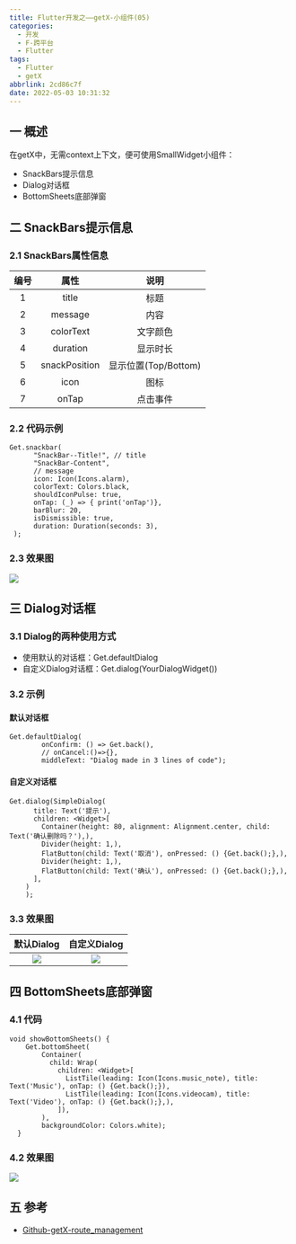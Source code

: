```yaml
---
title: Flutter开发之——getX-小组件(05)
categories:
  - 开发
  - F-跨平台
  - Flutter
tags:
  - Flutter
  - getX
abbrlink: 2cd86c7f
date: 2022-05-03 10:31:32
---
```

## 一 概述

在getX中，无需context上下文，便可使用SmallWidget小组件：

* SnackBars提示信息
* Dialog对话框
* BottomSheets底部弹窗

<!--more-->

## 二 SnackBars提示信息

### 2.1 SnackBars属性信息

| 编号 |     属性      |         说明         |
| :--: | :-----------: | :------------------: |
|  1   |     title     |         标题         |
|  2   |    message    |         内容         |
|  3   |   colorText   |       文字颜色       |
|  4   |   duration    |       显示时长       |
|  5   | snackPosition | 显示位置(Top/Bottom) |
|  6   |     icon      |         图标         |
|  7   |     onTap     |       点击事件       |

### 2.2 代码示例

```
Get.snackbar(
      "SnackBar--Title!", // title
      "SnackBar-Content",
      // message
      icon: Icon(Icons.alarm),
      colorText: Colors.black,
      shouldIconPulse: true,
      onTap: (_) => { print('onTap')},
      barBlur: 20,
      isDismissible: true,
      duration: Duration(seconds: 3),
 );
```

### 2.3 效果图

![][1]

## 三 Dialog对话框

### 3.1 Dialog的两种使用方式

* 使用默认的对话框：Get.defaultDialog
* 自定义Dialog对话框：Get.dialog(YourDialogWidget())

### 3.2 示例 

#### 默认对话框

```
Get.defaultDialog(
        onConfirm: () => Get.back(),
        // onCancel:()=>{},
        middleText: "Dialog made in 3 lines of code");
```

#### 自定义对话框

```
Get.dialog(SimpleDialog(
      title: Text('提示'),
      children: <Widget>[
        Container(height: 80, alignment: Alignment.center, child: Text('确认删除吗？'),),
        Divider(height: 1,),
        FlatButton(child: Text('取消'), onPressed: () {Get.back();},),
        Divider(height: 1,),
        FlatButton(child: Text('确认'), onPressed: () {Get.back();},),
      ],
    )
    );
```

### 3.3 效果图

| 默认Dialog | 自定义Dialog |
| :--------: | :----------: |
|   ![][2]   |    ![][3]    |

## 四 BottomSheets底部弹窗

### 4.1 代码

```
void showBottomSheets() {
    Get.bottomSheet(
        Container(
          child: Wrap(
            children: <Widget>[
              ListTile(leading: Icon(Icons.music_note), title: Text('Music'), onTap: () {Get.back();}),
              ListTile(leading: Icon(Icons.videocam), title: Text('Video'), onTap: () {Get.back();},),
            ]),
        ),
        backgroundColor: Colors.white);
  }
```

### 4.2 效果图
![][4]

## 五 参考
* [Github-getX-route_management](https://github.com/jonataslaw/getx/blob/master/documentation/en_US/route_management.md)



[1]:https://raw.githubusercontent.com/PGzxc/CDN/master/blog-flutter/flutter-getx-05-snackbar-preview.png
[2]:https://raw.githubusercontent.com/PGzxc/CDN/master/blog-flutter/flutter-getx-05-dialog-default.png
[3]:https://raw.githubusercontent.com/PGzxc/CDN/master/blog-flutter/flutter-getx-05-dialog-custom.png
[4]:https://raw.githubusercontent.com/PGzxc/CDN/master/blog-flutter/flutter-getx-05-bottom-sheet.png

